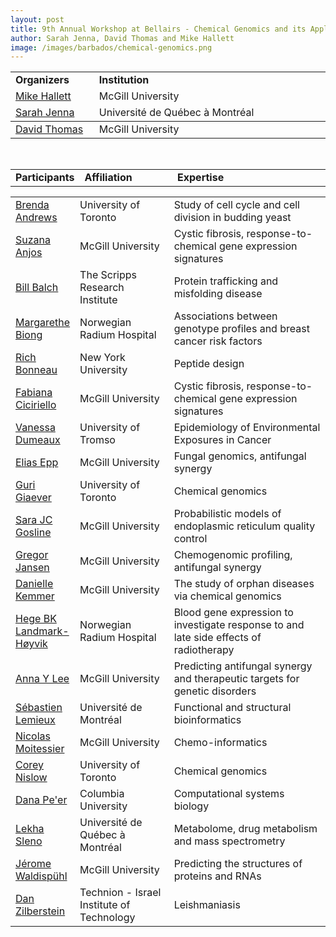 ```yaml
---
layout: post
title: 9th Annual Workshop at Bellairs - Chemical Genomics and its Application to Disease
author: Sarah Jenna, David Thomas and Mike Hallett
image: /images/barbados/chemical-genomics.png
---
```



<table class="t1" width="624" cellspacing="0" cellpadding="0">
<tbody>
<tr>
<td class="td1" valign="middle"><span class="p1"><strong>Organizers</strong></span></td>
<td class="td2" valign="middle"><span class="p1"><strong>Institution</strong></span></td>
</tr>
<tr ><td width="10%"><a href="http://www.mcb.mcgill.ca/%7Ehallett/">Mike Hallett</a></td><td width="45%">McGill University</td></tr>
<tr ><td width="10%"><a href="http://www.sciences.uqam.ca/scexp/12fev07/vol6_no6_art_rech1.html">Sarah Jenna</a></td><td width="45%">Universit&eacute; de Qu&eacute;bec &agrave; Montr&eacute;al</td></tr>
<tbody><tr ><td width="10%"><a href="http://www.mcgill.ca/biochemistry/department/faculty/thomas/">David Thomas</a></td><td width="45%">McGill University</td></tr>
</tbody></table>


<br>


<table class="highlight" width="90%">
<tbody>
<tr><td width="20%"><b>Participants</td><td width="30%"><b>Affiliation</td><td width="50%"><b>Expertise</td></tr>
</tbody></table>


<table width="90%">
<tbody>


<tr ><td width="20%"><a href="http://www.utoronto.ca/andrewslab/">Brenda Andrews</a></td><td width="30%">University of Toronto</td><td width="50%">Study of cell cycle and cell division in budding yeast</td></tr>

<tr ><td width="20%"><a href="http://www.mcgill.ca/biochemistry/department/faculty/thomas/">Suzana Anjos</a></td><td width="30%">McGill University</td><td width="50%">Cystic fibrosis, response-to-chemical gene expression signatures</td></tr>


<tr ><td width="20%"><a href="http://www.scripps.edu/cb/balch/">Bill Balch</a></td><td width="30%">The Scripps Research Institute</td><td width="50%">Protein trafficking and misfolding disease</td></tr>

<tr ><td width="20%"><a href="http://www.rr-research.no/borresen/">Margarethe Biong</a></td><td width="30%">Norwegian Radium Hospital</td><td width="50%">Associations between genotype profiles and breast cancer risk factors</td></tr>

<tr ><td width="20%"><a href="http://homepages.nyu.edu/~rb133/">Rich Bonneau</a></td><td width="30%">New York University</td><td width="50%">Peptide design</td></tr>

<tr ><td width="20%"><a href="http://www.mcgill.ca/biochemistry/department/faculty/thomas/">Fabiana Ciciriello</a></td><td width="30%">McGill University</td><td width="50%">Cystic fibrosis, response-to-chemical gene expression signatures</td></tr>


<tr ><td width="20%"><a href="http://www.rr-research.no/borresen/?k=Group%20members&aid=3663">Vanessa Dumeaux</a></td><td width="30%">University of Tromso</td><td width="50%">Epidemiology of Environmental Exposures in Cancer</td></tr>

<tr ><td width="20%"><a href="http://www.nrc-cnrc.gc.ca/eng/ibp/bri/groups/health/genetic.html">Elias Epp</a></td><td width="30%">McGill University</td><td width="50%">Fungal genomics, antifungal synergy</td></tr>
  
<tr ><td width="20%"><a href="http://chemogenomics.med.utoronto.ca/">Guri Giaever</a></td><td width="30%">University of Toronto</td><td width="50%">Chemical genomics</td></tr>

<tr ><td width="20%"><a href="http://www.mcb.mcgill.ca/~sara/">Sara JC Gosline</a></td><td width="30%">McGill University</td><td width="50%">Probabilistic models of endoplasmic reticulum quality control</td></tr>


<tr ><td width="20%"><a href="http://www.mcgill.ca/biochemistry/department/faculty/thomas/">Gregor Jansen</a></td><td width="30%">McGill University</td><td width="50%">Chemogenomic profiling, antifungal synergy</td></tr>

<tr ><td width="20%"><a href="http://www.mcb.mcgill.ca/research/comblab/about/">Danielle Kemmer</a></td><td width="30%">McGill University</td><td width="50%">The study of orphan diseases via chemical genomics</td></tr>

<tr ><td width="20%"><a href="http://www.rr-research.no/borresen/">Hege BK Landmark-H&oslash;yvik</a></td><td width="30%">Norwegian Radium Hospital</td><td width="50%">Blood gene expression to investigate response to and late side effects of radiotherapy</td></tr>

<tr ><td width="20%"><a href="http://www.mcb.mcgill.ca/research/comblab/about/">Anna Y Lee</a></td><td width="30%">McGill University</td><td width="50%">Predicting antifungal synergy and therapeutic targets for genetic disorders</td></tr>



<tr ><td width="20%"><a href="http://www.iric.ca/Recherche/Chercheurs/Lemieux_S_EN.html">S&eacute;bastien Lemieux</a></ltd><td width="30%">Universit&eacute; de Montr&eacute;al</td><td width="50%">Functional and structural bioinformatics</td></tr>

<tr ><td width="20%"><a href="http://moitessier-group.mcgill.ca/">Nicolas Moitessier</a></td><td width="30%">McGill University</td><td width="50%">Chemo-informatics</td></tr>

<tr ><td width="20%"><a href="http://chemogenomics.med.utoronto.ca/cnislow/index.html">Corey Nislow</a></td><td width="30%">University of Toronto</td><td width="50%">Chemical genomics</td></tr>

<tr ><td width="20%"><a href="http://www.c2b2.columbia.edu/danapeerlab/html/index.html">Dana Pe'er</a></td><td width="30%">Columbia University</td><td width="50%">Computational systems biology</td></tr>

<tr ><td width="20%"><a href="http://www.er.uqam.ca/nobel/dep_chim/dep_chim.htm">Lekha Sleno</a></td><td width="30%">Universit&eacute; de Qu&eacute;bec &agrave; Montr&eacute;al</td><td width="50%">Metabolome, drug metabolism and mass spectrometry</td></tr>


<tr ><td width="20%"><a href="http://www.cs.mcgill.ca/~jeromew/">J&eacute;rome Waldisp&uuml;hl</a></td><td width="30%">McGill University</td><td width="50%">Predicting the structures of proteins and RNAs</td></tr>


<tr ><td width="20%"><a href="http://biology.technion.ac.il/faculty_websites/zilberstein/index.htm">Dan Zilberstein</a></td><td width="30%">Technion - Israel Institute of Technology</td><td width="50%">Leishmaniasis</td></tr>


</tbody></table>

